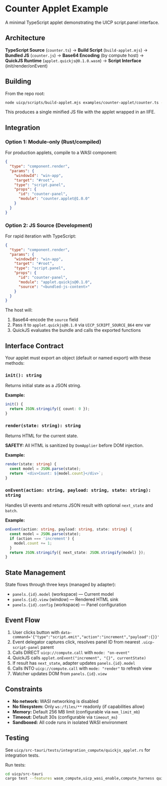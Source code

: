 # Counter Applet Example

A minimal TypeScript applet demonstrating the UICP script.panel interface.

## Architecture

**TypeScript Source** (`counter.ts`)
→ **Build Script** (`build-applet.mjs`)
→ **Bundled JS** (`counter.js`)
→ **Base64 Encoding** (by compute host)
→ **QuickJS Runtime** (`applet.quickjs@0.1.0.wasm`)
→ **Script Interface** (init/render/onEvent)

## Building

From the repo root:

```bash
node uicp/scripts/build-applet.mjs examples/counter-applet/counter.ts --out examples/counter-applet/counter.js
```

This produces a single minified JS file with the applet wrapped in an IIFE.

## Integration

### Option 1: Module-only (Rust/compiled)

For production applets, compile to a WASI component:

```json
{
  "type": "component.render",
  "params": {
    "windowId": "win-app",
    "target": "#root",
    "type": "script.panel",
    "props": {
      "id": "counter-panel",
      "module": "counter.applet@1.0.0"
    }
  }
}
```

### Option 2: JS Source (Development)

For rapid iteration with TypeScript:

```json
{
  "type": "component.render",
  "params": {
    "windowId": "win-app",
    "target": "#root",
    "type": "script.panel",
    "props": {
      "id": "counter-panel",
      "module": "applet.quickjs@0.1.0",
      "source": "<bundled-js-content>"
    }
  }
}
```

The host will:
1. Base64-encode the `source` field
2. Pass it to `applet.quickjs@0.1.0` via `UICP_SCRIPT_SOURCE_B64` env var
3. QuickJS evaluates the bundle and calls the exported functions

## Interface Contract

Your applet must export an object (default or named export) with these methods:

### `init(): string`

Returns initial state as a JSON string.

**Example:**
```ts
init() {
  return JSON.stringify({ count: 0 });
}
```

### `render(state: string): string`

Returns HTML for the current state.

**SAFETY:** All HTML is sanitized by `DomApplier` before DOM injection.

**Example:**
```ts
render(state: string) {
  const model = JSON.parse(state);
  return `<div>Count: ${model.count}</div>`;
}
```

### `onEvent(action: string, payload: string, state: string): string`

Handles UI events and returns JSON result with optional `next_state` and `batch`.

**Example:**
```ts
onEvent(action: string, payload: string, state: string) {
  const model = JSON.parse(state);
  if (action === 'increment') {
    model.count += 1;
  }
  return JSON.stringify({ next_state: JSON.stringify(model) });
}
```

## State Management

State flows through three keys (managed by adapter):

- `panels.{id}.model` (workspace) — Current model
- `panels.{id}.view` (window) — Rendered HTML sink
- `panels.{id}.config` (workspace) — Panel configuration

## Event Flow

1. User clicks button with `data-command='{"type":"script.emit","action":"increment","payload":{}}'`
2. Event delegator captures click, resolves panel ID from nearest `.uicp-script-panel` parent
3. Calls DIRECT `uicp://compute.call` with `mode: "on-event"`
4. QuickJS calls `applet.onEvent("increment", "{}", currentState)`
5. If result has `next_state`, adapter updates `panels.{id}.model`
6. Calls INTO `uicp://compute.call` with `mode: "render"` to refresh view
7. Watcher updates DOM from `panels.{id}.view`

## Constraints

- **No network:** WASI networking is disabled
- **No filesystem:** Only `ws:/files/**` readonly (if capabilities allow)
- **Memory:** Default 256 MB limit (configurable via `mem_limit_mb`)
- **Timeout:** Default 30s (configurable via `timeout_ms`)
- **Sandboxed:** All code runs in isolated WASI environment

## Testing

See `uicp/src-tauri/tests/integration_compute/quickjs_applet.rs` for integration tests.

Run tests:
```bash
cd uicp/src-tauri
cargo test --features wasm_compute,uicp_wasi_enable,compute_harness quickjs
```
